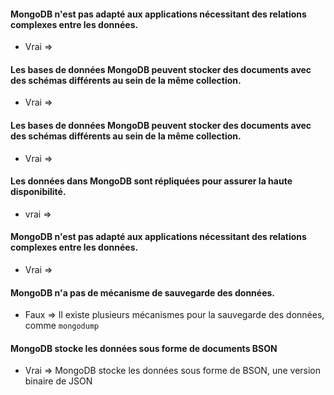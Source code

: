 
#### MongoDB n'est pas adapté aux applications nécessitant des relations complexes entre les données.
- Vrai =>

#### Les bases de données MongoDB peuvent stocker des documents avec des schémas différents au sein de la même collection.
- Vrai => 

#### Les bases de données MongoDB peuvent stocker des documents avec des schémas différents au sein de la même collection.
- Vrai =>

#### Les données dans MongoDB sont répliquées pour assurer la haute disponibilité.
- vrai => 

#### MongoDB n'est pas adapté aux applications nécessitant des relations complexes entre les données.
- Vrai =>

#### MongoDB n'a pas de mécanisme de sauvegarde des données.
- Faux => Il existe plusieurs mécanismes pour la sauvegarde des données, comme `mongodump`

#### MongoDB stocke les données sous forme de documents BSON
- Vrai => MongoDB stocke les données sous forme de BSON, une version binaire de JSON